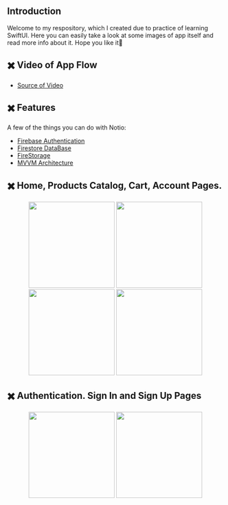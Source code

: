 ## Introduction
Welcome to my respository, which I created due to practice of learning SwiftUI. Here you can easily take a look at some images of app itself and read more info about it. Hope you like it🤙

## ✖️ Video of App Flow
* [Source of Video](https://github.com/rahat-limit/SnackShop-SwiftUI-App/tree/main/git_assets/app_flow.mov) 

## ✖️ Features

A few of the things you can do with Notio:

* [Firebase Authentication](https://firebase.google.com) 
* [Firestore DataBase](https://firebase.google.com)
* [FireStorage](https://firebase.google.com)
* [MVVM Architecture](https://firebase.google.com)


## ✖️ Home, Products Catalog, Cart, Account Pages.
<p align='center'>
    <image src='https://github.com/rahat-limit/SnackShop-SwiftUI-App/blob/3516afa5384754b6d3f6c30ceb70fa30c0541561/git_assets/home.png' width='200'/>
    <image src='https://github.com/rahat-limit/SnackShop-SwiftUI-App/tree/main/git_assets/catalog.png' width='200'/>
    <image src='https://github.com/rahat-limit/SnackShop-SwiftUI-App/tree/main/git_assets/cart.png' width='200'/>
    <image src='https://github.com/rahat-limit/SnackShop-SwiftUI-App/tree/main/git_assets/account.png' width='200'/>
</p>

## ✖️ Authentication. Sign In and Sign Up Pages
<p align='center'>
    <image src='https://github.com/rahat-limit/SnackShop-SwiftUI-App/tree/main/git_assets/signin.png' width='200'/>
    <image src='https://github.com/rahat-limit/SnackShop-SwiftUI-App/tree/main/git_assets/signup.png' width='200'/>
</p>

